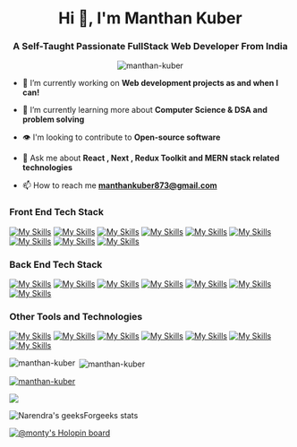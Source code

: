 <h1 align="center">Hi 👋, I'm Manthan Kuber</h1>
<h3 align="center">A Self-Taught Passionate FullStack Web Developer From India</h3>
<p align="center"> <img src="https://komarev.com/ghpvc/?username=manthan-kuber&label=Profile%20views&color=0e75b6&style=for-the-badge&color=fe428e" alt="manthan-kuber" /> </p>

- 🔭 I’m currently working on **Web development projects as and when I can!**

- 🌱 I’m currently learning more about **Computer Science & DSA and problem solving**
  
- 👁️ I'm looking to contribute to **Open-source software**

- 💬 Ask me about **React , Next , Redux Toolkit and MERN stack related technologies**

- 📫 How to reach me **manthankuber873@gmail.com**

<h3 align="left">Front End Tech Stack</h3>

[![My Skills](https://skillicons.dev/icons?i=html)](https://www.w3.org/html/)
[![My Skills](https://skillicons.dev/icons?i=css)](https://www.w3.org/css/)
[![My Skills](https://skillicons.dev/icons?i=js)](https://developer.mozilla.org/en-US/docs/Web/JavaScript)
[![My Skills](https://skillicons.dev/icons?i=ts)](https://www.typescriptlang.org/)
[![My Skills](https://skillicons.dev/icons?i=react)](https://reactjs.org/)
[![My Skills](https://skillicons.dev/icons?i=redux)](https://redux.js.org)
[![My Skills](https://skillicons.dev/icons?i=next)](https://nextjs.org/)
[![My Skills](https://skillicons.dev/icons?i=styledcomponents)](https://styled-components.com/)
[![My Skills](https://skillicons.dev/icons?i=tailwind)](https://tailwindcss.com/)

<h3 align="left">Back End Tech Stack</h3>

[![My Skills](https://skillicons.dev/icons?i=nodejs)](https://nodejs.org)
[![My Skills](https://skillicons.dev/icons?i=express)](https://expressjs.com)
[![My Skills](https://skillicons.dev/icons?i=mongodb)](https://www.mongodb.com/)
[![My Skills](https://skillicons.dev/icons?i=mysql)](https://www.mysql.com/)
[![My Skills](https://skillicons.dev/icons?i=postgres)](https://www.postgresql.org/)
[![My Skills](https://skillicons.dev/icons?i=supabase)](https://supabase.com/)
[![My Skills](https://skillicons.dev/icons?i=prisma)](https://www.prisma.io/)

<h3 align="left">Other Tools and Technologies</h3>

[![My Skills](https://skillicons.dev/icons?i=git)](https://git-scm.com/)
[![My Skills](https://skillicons.dev/icons?i=github)](https://github.com/)
[![My Skills](https://skillicons.dev/icons?i=powershell)](https://docs.microsoft.com/en-us/powershell/)
[![My Skills](https://skillicons.dev/icons?i=vscode)](https://code.visualstudio.com/)
[![My Skills](https://skillicons.dev/icons?i=vite)](https://vitejs.dev/)
[![My Skills](https://skillicons.dev/icons?i=postman)](https://www.postman.com/)
[![My Skills](https://skillicons.dev/icons?i=vercel)](https://vercel.com/)

<p><img align="left" src="https://github-readme-stats.vercel.app/api/top-langs?username=manthan-kuber&show_icons=true&locale=en&layout=compact&theme=radical" alt="manthan-kuber" /></p>
<p>&nbsp;<img align="center" src="https://github-readme-stats.vercel.app/api?username=manthan-kuber&show_icons=true&locale=en&count_private=true&theme=radical" alt="manthan-kuber" /></p>

<p align="left"> <a href="https://github.com/ryo-ma/github-profile-trophy"><img src="https://github-profile-trophy.vercel.app/?username=manthan-kuber&column=-1&margin-w=10&margin-h=10&theme=radical" alt="manthan-kuber" /></a> </p>

![](https://leetcard.jacoblin.cool/monty_2969?ext=heatmap)

![Narendra's geeksForgeeks stats](https://geeks-for-geeks-stats-api-napiyo.vercel.app/?userName=manthankuber873)

[![@monty's Holopin board](https://holopin.io/api/user/board?user=monty)](https://holopin.io/@monty)




